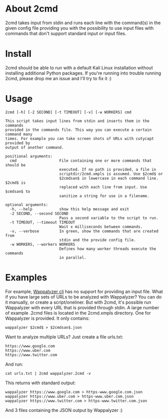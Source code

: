 # About 2cmd
2cmd takes input from stdin and runs each line with the command(s) in the given config file providing you with the possibility to use input files with commands that don't support standard input or input files.

# Install
2cmd should be able to run with a default Kali Linux installation without installing additional Python packages. If you're running into trouble running 2cmd, please drop me an issue and I'll try to fix it :)

# Usage
```
2cmd [-h] [-2 SECOND] [-t TIMEOUT] [-v] [-w WORKERS] cmd

This script takes input lines from stdin and inserts them in the commands
provided in the commands file. This way you can execute a certain command many
times. For example you can take screen shots of URLs with cutycapt provided by
output of another command.

positional arguments:
  cmd                   File containing one or more commands that should be
                        executed. If no path is provided, a file in
                        scriptdir/2cmd.xmpls is assumed. Use $2cmd$ or
                        $2cmdsan$ in lowercase in each command line. $2cmd$ is
                        replaced with each line from input. Use $cmdsan$ to
                        sanitize a string for use in a filename.

optional arguments:
  -h, --help            show this help message and exit
  -2 SECOND, --second SECOND
                        Pass a second variable to the script to run.
  -t TIMEOUT, --timeout TIMEOUT
                        Wait x milliseconds between commands.
  -v, --verbose         In green, show the commands that are created from 
                        stdin and the provide config file.
  -w WORKERS, --workers WORKERS
                        Defines how many worker threads execute the commands
                        in parallel.
```
# Examples
For example, [Wappalyzer cli](https://www.npmjs.com/package/wappalyzer-cli) has no support for providing an input file.
What if you have large sets of URLs to be analyzed with Wappalyzer?
You can do it manually, or create a script/oneliner.
But with 2cmd, it's possible run Wappalyzer with every URL that is provided through stdin.
A large number of example .2cmd files is located in the 2cmd.xmpls directory.
One for Wappalyzer is provided. It only contains:
```
wappalyzer $2cmd$ > $2cmdsan$.json
```
Want to analyze multiple URLs? Just create a file urls.txt:
```
https://www.google.com
https://www.uber.com
https://www.twitter.com
```
And run:
```
cat urls.txt | 2cmd wappalyzer.2cmd -v
```
This returns with standard output:
```
wappalyzer https://www.google.com > https-www.google.com.json
wappalyzer https://www.uber.com > https-www.uber.com.json
wappalyzer https://www.twitter.com > https-www.twitter.com.json
```
And 3 files containing the JSON output by Wappalyzer :)
